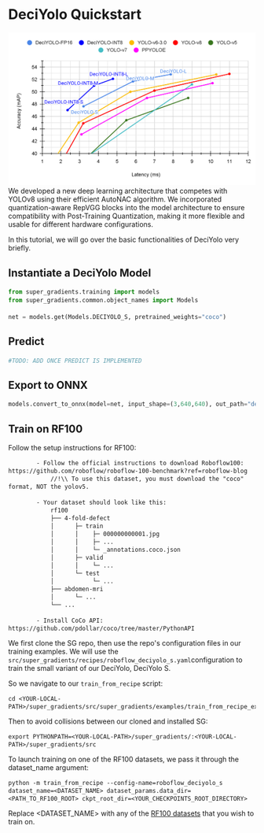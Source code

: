 # DeciYolo Quickstart
<div>
<img src="images/deciyolo_frontier.png" width="750">
</div>
We developed a new deep learning architecture that competes with YOLOv8 using their efficient AutoNAC algorithm. 
We incorporated quantization-aware RepVGG blocks into the model architecture to ensure compatibility with Post-Training Quantization, making it more flexible and usable for different hardware configurations.


In this tutorial, we will go over the basic functionalities of DeciYolo very briefly.



## Instantiate a DeciYolo Model

```python
from super_gradients.training import models
from super_gradients.common.object_names import Models

net = models.get(Models.DECIYOLO_S, pretrained_weights="coco")
```

## Predict
```python
#TODO: ADD ONCE PREDICT IS IMPLEMENTED
```

## Export to ONNX
```python
models.convert_to_onnx(model=net, input_shape=(3,640,640), out_path="deci_yolo_s.onnx")
```


## Train on RF100


Follow the setup instructions for RF100:
```
        - Follow the official instructions to download Roboflow100: https://github.com/roboflow/roboflow-100-benchmark?ref=roboflow-blog
            //!\\ To use this dataset, you must download the "coco" format, NOT the yolov5.

        - Your dataset should look like this:
            rf100
            ├── 4-fold-defect
            │      ├─ train
            │      │    ├─ 000000000001.jpg
            │      │    ├─ ...
            │      │    └─ _annotations.coco.json
            │      ├─ valid
            │      │    └─ ...
            │      └─ test
            │           └─ ...
            ├── abdomen-mri
            │      └─ ...
            └── ...

        - Install CoCo API: https://github.com/pdollar/coco/tree/master/PythonAPI
```
We first clone the SG repo, then use the repo's configuration files in our training examples.
We will use the ```src/super_gradients/recipes/roboflow_deciyolo_s.yaml```configuration to train the small variant of our DeciYolo, DeciYolo S.

So we navigate to our ```train_from_recipe``` script:
```commandline
cd <YOUR-LOCAL-PATH>/super_gradients/src/super_gradients/examples/train_from_recipe_example
```

Then to avoid collisions between our cloned and installed SG:
```commandline
export PYTHONPATH=<YOUR-LOCAL-PATH>/super_gradients/:<YOUR-LOCAL-PATH>/super_gradients/src
```

To launch training on one of the RF100 datasets, we pass it through the dataset_name argument:
```
python -m train_from_recipe --config-name=roboflow_deciyolo_s  dataset_name=<DATASET_NAME> dataset_params.data_dir=<PATH_TO_RF100_ROOT> ckpt_root_dir=<YOUR_CHECKPOINTS_ROOT_DIRECTORY>
```

Replace <DATASET_NAME> with any of the [RF100 datasets](https://github.com/roboflow/roboflow-100-benchmark/blob/8587f81ef282d529fe5707c0eede74fe91d472d0/metadata/datasets_stats.csv) that you wish to train on.
